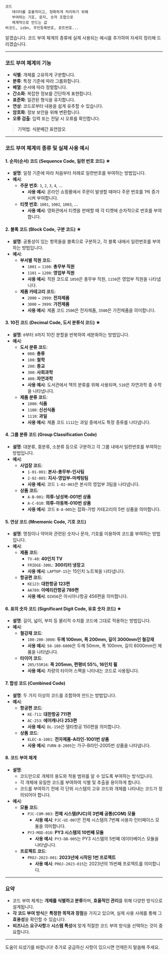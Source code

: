     코드
       데이터를 효율적이고, 정확하게 처리하기 위해
       부여하는 기호, 문자, 숫자 조합으로 
       체계적으로 만드는 값
	바코드, isbn, 주민등록번호, 로트번호...

알겠습니다. 코드 부여 체계의 종류에 실제 사용되는 예시를 추가하여 자세히 정리해 드리겠습니다.

---

### **코드 부여 체계의 기능**

- **식별**: 개체를 고유하게 구분합니다.
- **분류**: 특정 기준에 따라 그룹화합니다.
- **배열**: 순서에 따라 정렬합니다.
- **간소화**: 복잡한 정보를 간단하게 표현합니다.
- **표준화**: 일관된 형식을 유지합니다.
- **연상**: 코드로부터 내용을 쉽게 유추할 수 있습니다.
- **암호화**: 정보 보안을 위해 변환합니다.
- **오류 검출**: 입력 또는 전달 시 오류를 확인합니다.

> **기억법**: **식분배간 표연암오**

---

### **코드 부여 체계의 종류 및 실제 사용 예시**

#### **1. 순차(순서) 코드 (Sequence Code, 일련 번호 코드) ★**

- **설명**: 일정 기준에 따라 처음부터 차례로 일련번호를 부여하는 방법입니다.
- **예시**:
  - **주문 번호**: `1`, `2`, `3`, `4`, ...
    - **사용 예시**: 온라인 쇼핑몰에서 주문이 발생할 때마다 주문 번호를 1씩 증가시켜 부여합니다.
  - **티켓 번호**: `1001`, `1002`, `1003`, ...
    - **사용 예시**: 영화관에서 티켓을 판매할 때 각 티켓에 순차적으로 번호를 부여합니다.

#### **2. 블록 코드 (Block Code, 구분 코드) ★**

- **설명**: 공통성이 있는 항목들을 블록으로 구분하고, 각 블록 내에서 일련번호를 부여하는 방법입니다.
- **예시**:
  - **부서별 직원 코드**:
    - `1001` ~ `1100`: **총무부 직원**
    - `1101` ~ `1200`: **영업부 직원**
    - **사용 예시**: 직원 코드로 `1050`은 총무부 직원, `1150`은 영업부 직원을 나타냅니다.
  - **제품 카테고리 코드**:
    - `2000` ~ `2999`: **전자제품**
    - `3000` ~ `3999`: **가전제품**
    - **사용 예시**: 제품 코드 `2500`은 전자제품, `3500`은 가전제품을 의미합니다.

#### **3. 10진 코드 (Decimal Code, 도서 분류식 코드) ★**

- **설명**: `0`부터 `9`까지 10진 분할을 반복하여 세분화하는 방법입니다.
- **예시**:
  - **도서 분류 코드**:
    - `000`: **총류**
    - `100`: **철학**
    - `200`: **종교**
    - `300`: **사회과학**
    - `400`: **자연과학**
    - **사용 예시**: 도서관에서 책의 분류를 위해 사용되며, `510`은 자연과학 중 수학을 나타냅니다.
  - **제품 분류 코드**:
    - `1000`: **식품**
    - `1100`: **신선식품**
    - `1110`: **과일**
    - **사용 예시**: 제품 코드 `1112`는 과일 중에서도 특정 종류를 나타냅니다.

#### **4. 그룹 분류 코드 (Group Classification Code)**

- **설명**: 대분류, 중분류, 소분류 등으로 구분하고 각 그룹 내에서 일련번호를 부여하는 방법입니다.
- **예시**:
  - **사업장 코드**:
    - `1-01-001`: **본사-총무부-인사팀**
    - `2-02-005`: **지사-영업부-마케팅팀**
    - **사용 예시**: 코드 `1-02-003`은 본사의 영업부 3팀을 나타냅니다.
  - **상품 코드**:
    - `A-B-001`: **의류-남성복-001번 상품**
    - `A-C-010`: **의류-아동복-010번 상품**
    - **사용 예시**: 코드 `B-A-005`는 잡화-가방 카테고리의 5번 상품을 의미합니다.

#### **5. 연상 코드 (Mnemonic Code, 기호 코드)**

- **설명**: 명칭이나 약어와 관련된 숫자나 문자, 기호를 이용하여 코드를 부여하는 방법입니다.
- **예시**:
  - **제품 코드**:
    - `TV-40`: **40인치 TV**
    - `FRIDGE-300L`: **300리터 냉장고**
    - **사용 예시**: `LAPTOP-15`는 15인치 노트북을 나타냅니다.
  - **항공편 코드**:
    - `KE123`: **대한항공 123편**
    - `AA789`: **아메리칸항공 789편**
    - **사용 예시**: `OZ456`은 아시아나항공 456편을 의미합니다.

#### **6. 표의 숫자 코드 (Significant Digit Code, 유효 숫자 코드) ★**

- **설명**: 길이, 넓이, 부피 등 물리적 수치를 코드에 그대로 적용하는 방법입니다.
- **예시**:
  - **철강재 코드**:
    - `100-200-3000`: **두께 100mm, 폭 200mm, 길이 3000mm인 철강재**
    - **사용 예시**: `50-100-6000`은 두께 50mm, 폭 100mm, 길이 6000mm인 제품을 나타냅니다.
  - **타이어 코드**:
    - `205/55R16`: **폭 205mm, 편평비 55%, 16인치 휠**
    - **사용 예시**: 차량의 타이어 스펙을 나타내는 코드로 사용됩니다.

#### **7. 합성 코드 (Combined Code)**

- **설명**: 두 가지 이상의 코드를 조합하여 만드는 방법입니다.
- **예시**:
  - **항공편 코드**:
    - `KE-711`: **대한항공 711편**
    - `AC-253`: **에어캐나다 253편**
    - **사용 예시**: `DL-150`은 델타항공 150편을 의미합니다.
  - **상품 코드**:
    - `ELEC-A-1001`: **전자제품-A라인-1001번 상품**
    - **사용 예시**: `FURN-B-2005`는 가구-B라인-2005번 상품을 나타냅니다.

#### **8. 코드 부여 체계**

- **설명**:
  - 코드만으로 개체의 용도와 적용 범위를 알 수 있도록 부여하는 방식입니다.
  - 각 개체에 유일한 코드를 부여하여 식별 및 추출을 용이하게 합니다.
  - 코드를 부여하기 전에 각 단위 시스템의 고유 코드와 개체를 나타내는 코드가 정의되어야 합니다.
- **예시**:
  - **모듈 코드**:
    - `PJC-COM-003`: **전체 시스템(PJC)의 3번째 공통(COM) 모듈**
      - **사용 예시**: `PJC-UI-007`은 전체 시스템의 7번째 사용자 인터페이스 모듈을 의미합니다.
    - `PY3-MOD-010`: **PY3 시스템의 10번째 모듈**
      - **사용 예시**: `PY3-DB-005`는 PY3 시스템의 5번째 데이터베이스 모듈을 나타냅니다.
  - **프로젝트 코드**:
    - `PROJ-2023-001`: **2023년에 시작된 1번 프로젝트**
      - **사용 예시**: `PROJ-2023-015`는 2023년의 15번째 프로젝트를 의미합니다.

---

### **요약**

- 코드 부여 체계는 **개체를 식별하고 분류**하며, **효율적인 관리**를 위해 다양한 방식으로 설계됩니다.
- **각 코드 부여 방식**은 **특정한 목적과 장점**을 가지고 있으며, 실제 사용 사례를 통해 그 **효용성**을 확인할 수 있습니다.
- **비즈니스 요구사항**과 **시스템 특성**에 맞게 적절한 코드 부여 방식을 선택하는 것이 중요합니다.

---

도움이 되셨기를 바랍니다! 추가로 궁금하신 사항이 있으시면 언제든지 말씀해 주세요.





